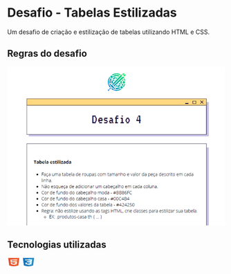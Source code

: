 # Desafio - Tabelas Estilizadas
Um desafio de criação e estilização de tabelas utilizando HTML e CSS.

## Regras do desafio
<img src="./src/img/Screenshot.png" alt="Descrição do desafio">

## Tecnologias utilizadas
<img align="center" alt="HTML" height="20" width="30" src="https://raw.githubusercontent.com/devicons/devicon/master/icons/html5/html5-original.svg">
  <img align="center" alt="CSS" height="20" width="30" src="https://raw.githubusercontent.com/devicons/devicon/master/icons/css3/css3-original.svg">
